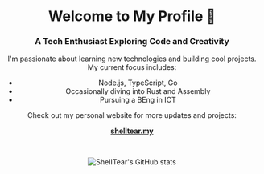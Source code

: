 <h1 align="center">Welcome to My Profile 👋</h1>
<h3 align="center">A Tech Enthusiast Exploring Code and Creativity</h3>

<p align="center">I'm passionate about learning new technologies and building cool projects. My current focus includes:</p>
<ul align="center">
  <li>Node.js, TypeScript, Go</li>
  <li>Occasionally diving into Rust and Assembly</li>
  <li>Pursuing a BEng in ICT</li>
</ul>

<p align="center">Check out my personal website for more updates and projects:</p>
<p align="center"><a href="https://shelltear.my" target="_blank"><strong>shelltear.my</strong></a></p>

<br>

<p align="center">
  <img src="https://github-readme-stats.vercel.app/api?username=SheIITear&show_icons=true&theme=dark&show_owner=true&count_private=true" alt="SheIITear's GitHub stats">
</p>
